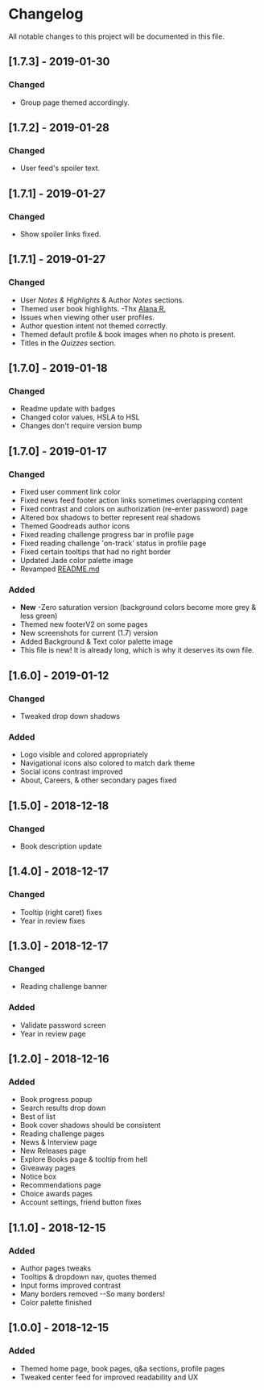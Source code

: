 # Changelog
All notable changes to this project will be documented in this file.

## [1.7.3] - 2019-01-30
### Changed
- Group page themed accordingly.

## [1.7.2] - 2019-01-28
### Changed
- User feed's spoiler text.

## [1.7.1] - 2019-01-27
### Changed
- Show spoiler links fixed.

## [1.7.1] - 2019-01-27
### Changed
- User *Notes & Highlights* & Author *Notes* sections.
- Themed user book highlights. -Thx [Alana R.](https://forum.userstyles.org/profile/Alana%20R.)
- Issues when viewing other user profiles.
- Author question intent not themed correctly.
- Themed default profile & book images when no photo is present.
- Titles in the *Quizzes* section.

## [1.7.0] - 2019-01-18
### Changed
- Readme update with badges
- Changed color values, HSLA to HSL
- Changes don't require version bump

## [1.7.0] - 2019-01-17
### Changed
- Fixed user comment link color
- Fixed news feed footer action links sometimes overlapping content
- Fixed contrast and colors on authorization (re-enter password) page
- Altered box shadows to better represent real shadows
- Themed Goodreads author icons
- Fixed reading challenge progress bar in profile page
- Fixed reading challenge 'on-track' status in profile page
- Fixed certain tooltips that had no right border
- Updated Jade color palette image
- Revamped [README.md](README.md)

### Added
- **New** -Zero saturation version (background colors become more grey & less green)
- Themed new footerV2 on some pages
- New screenshots for current (1.7) version
- Added Background & Text color palette image
- This file is new! It is already long, which is why it deserves its own file.

## [1.6.0] - 2019-01-12
### Changed
- Tweaked drop down shadows

### Added
- Logo visible and colored appropriately
- Navigational icons also colored to match dark theme
- Social icons contrast improved
- About, Careers, & other secondary pages fixed

## [1.5.0] - 2018-12-18
### Changed
- Book description update

## [1.4.0] - 2018-12-17
### Changed
- Tooltip (right caret) fixes
- Year in review fixes

## [1.3.0] - 2018-12-17
### Changed
- Reading challenge banner

### Added
- Validate password screen
- Year in review page

## [1.2.0] - 2018-12-16
### Added
- Book progress popup
- Search results drop down
- Best of list
- Book cover shadows should be consistent
- Reading challenge pages
- News & Interview page
- New Releases page
- Explore Books page & tooltip from hell
- Giveaway pages
- Notice box
- Recommendations page
- Choice awards pages
- Account settings, friend button fixes

## [1.1.0] - 2018-12-15
### Added
- Author pages tweaks
- Tooltips & dropdown nav, quotes themed
- Input forms improved contrast
- Many borders removed --So many borders!
- Color palette finished

## [1.0.0] - 2018-12-15
### Added
- Themed home page, book pages, q&a sections, profile pages
- Tweaked center feed for improved readability and UX